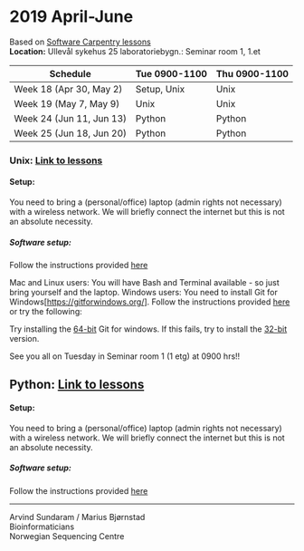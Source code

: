 # 2019 April-June

Based on [Software Carpentry lessons](https://software-carpentry.org/lessons/)  
**Location:** Ullevål sykehus 25 laboratoriebygn.: Seminar room 1, 1.et


| Schedule                  | Tue 0900-1100 | Thu 0900-1100 |
| ------------------------- | ------------- |-------------- |
| Week 18 (Apr 30, May 2)   | Setup, Unix   | Unix          |
| Week 19 (May 7, May 9)    | Unix          | Unix          |
| Week 24 (Jun 11, Jun 13)  | Python        | Python        |
| Week 25 (Jun 18, Jun 20)  | Python        | Python        |

### Unix: [Link to lessons](http://swcarpentry.github.io/shell-novice/)
#### Setup:
You need to bring a (personal/office) laptop (admin rights not necessary) with a wireless network. We will briefly connect the internet but this is not an absolute necessity.

##### Software setup:
Follow the instructions provided [here](http://swcarpentry.github.io/shell-novice/setup.html)

Mac and Linux users: You will have Bash and Terminal available - so just bring yourself and the laptop.
Windows users: You need to install Git for Windows[https://gitforwindows.org/]. Follow the instructions provided [here](http://swcarpentry.github.io/shell-novice/setup.html) or try the following:

Try installing the [64-bit](https://github.com/git-for-windows/git/releases/download/v2.21.0.windows.1/Git-2.21.0-64-bit.exe) Git for windows. If this fails, try to install the [32-bit](https://github.com/git-for-windows/git/releases/download/v2.21.0.windows.1/Git-2.21.0-32-bit.exe) version.

See you all on Tuesday in Seminar room 1 (1 etg) at 0900 hrs!!


## Python: [Link to lessons](http://swcarpentry.github.io/python-novice-inflammation/)
#### Setup:
You need to bring a (personal/office) laptop (admin rights not necessary) with a wireless network. We will briefly connect the internet but this is not an absolute necessity.

##### Software setup:
Follow the instructions provided [here](http://swcarpentry.github.io/python-novice-inflammation/setup/index.html)


-------------------------  

Arvind Sundaram / Marius Bjørnstad   
Bioinformaticians  
Norwegian Sequencing Centre
